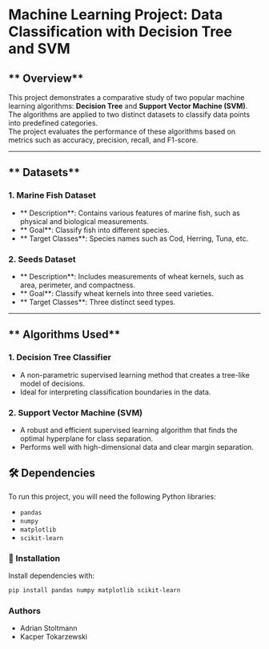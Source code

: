 # **Machine Learning Project: Data Classification with Decision Tree and SVM**

## ** Overview**  
This project demonstrates a comparative study of two popular machine learning algorithms: **Decision Tree** and **Support Vector Machine (SVM)**.  
The algorithms are applied to two distinct datasets to classify data points into predefined categories.  
The project evaluates the performance of these algorithms based on metrics such as accuracy, precision, recall, and F1-score.

---

## ** Datasets**  

### **1. Marine Fish Dataset**  
- ** Description**: Contains various features of marine fish, such as physical and biological measurements.  
- ** Goal**: Classify fish into different species.  
- ** Target Classes**: Species names such as Cod, Herring, Tuna, etc.

### **2. Seeds Dataset**  
- ** Description**: Includes measurements of wheat kernels, such as area, perimeter, and compactness.  
- ** Goal**: Classify wheat kernels into three seed varieties.  
- ** Target Classes**: Three distinct seed types.

---

## ** Algorithms Used**  

### **1. Decision Tree Classifier**  
- A non-parametric supervised learning method that creates a tree-like model of decisions.  
- Ideal for interpreting classification boundaries in the data.

### **2. Support Vector Machine (SVM)**  
- A robust and efficient supervised learning algorithm that finds the optimal hyperplane for class separation.  
- Performs well with high-dimensional data and clear margin separation.

## **🛠 Dependencies**  

To run this project, you will need the following Python libraries:  

- `pandas`  
- `numpy`  
- `matplotlib`  
- `scikit-learn`  

### **💾 Installation**  
Install dependencies with:  
```bash
pip install pandas numpy matplotlib scikit-learn
```

###  Authors

- Adrian Stoltmann
- Kacper Tokarzewski